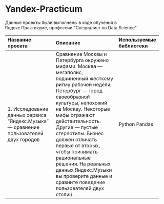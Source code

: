 # Yandex-Practicum
Данные проекты были выполнены в ходе обучения в Яндекс.Практикуме, профессии "Специалист по Data Science".

|Название проекта              |Описание                                                                                            |Используемые библиотеки           |
|:-----------------------------|:---------------------------------------------------------------------------------------------------|:---------------------------------|
|1. Исследование данных сервиса “Яндекс.Музыка” — сравнение пользователей двух городов|Сравнение Москвы и Петербурга окружено мифами: Москва — мегаполис, подчинённый жёсткому ритму рабочей недели; Петербург — город своеобразной культуры, непохожий на Москву. Некоторые мифы отражают действительность. Другие — пустые стереотипы. Бизнес должен отличать первые от вторых, чтобы принимать рациональные решения. На реальных данных Яндекс.Музыки вы проверите данные и сравните поведение пользователей двух столиц.|Python Pandas|



